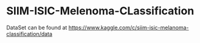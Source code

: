 # SIIM-ISIC-Melenoma-CLassification

DataSet can be found at
https://www.kaggle.com/c/siim-isic-melanoma-classification/data
